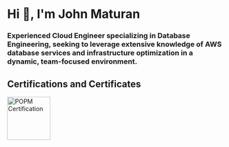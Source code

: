 # Hi 👋, I'm John Maturan

### Experienced Cloud Engineer specializing in Database Engineering, seeking to leverage extensive knowledge of AWS database services and infrastructure optimization in a dynamic, team-focused environment.

## Certifications and Certificates

<img src="https://images.credly.com/size/340x340/images/b3a49033-792c-43a8-8d56-bc67f28f85c1/cert_mark_POPM_badge_large_300px.png" width="100px" alt="POPM Certification">

<!-- Future images can be added below with similar Markdown syntax  ![Alt Text](Image URL)-->
